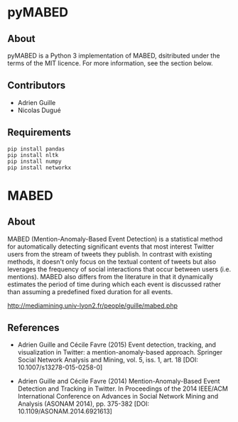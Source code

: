 # pyMABED

## About

pyMABED is a Python 3 implementation of MABED, dsitributed under the terms of the MIT licence. For more information, see the section below.

## Contributors

- Adrien Guille
- Nicolas Dugué

## Requirements 

	pip install pandas
	pip install nltk
	pip install numpy
	pip install networkx

# MABED

## About

MABED (Mention-Anomaly-Based Event Detection) is a statistical method for automatically detecting significant events that most interest Twitter users from the stream of tweets they publish. In contrast with existing methods, it doesn't only focus on the textual content of tweets but also leverages the frequency of social interactions that occur between users (i.e. mentions). MABED also differs from the literature in that it dynamically estimates the period of time during which each event is discussed rather than assuming a predefined fixed duration for all events.

http://mediamining.univ-lyon2.fr/people/guille/mabed.php

## References

- Adrien Guille and Cécile Favre (2015) 
  Event detection, tracking, and visualization in Twitter: a mention-anomaly-based approach.
  Springer Social Network Analysis and Mining,
  vol. 5, iss. 1, art. 18 [DOI: 10.1007/s13278-015-0258-0]


- Adrien Guille and Cécile Favre (2014) 
  Mention-Anomaly-Based Event Detection and Tracking in Twitter.
  In Proceedings of the 2014 IEEE/ACM International Conference on
  Advances in Social Network Mining and Analysis (ASONAM 2014),
  pp. 375-382 [DOI: 10.1109/ASONAM.2014.6921613]
